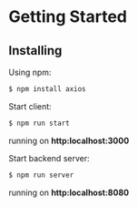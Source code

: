 # Getting Started 
## Installing

Using npm:

```bash
$ npm install axios
```

Start client:

```bash
$ npm run start
```
running on **http:localhost:3000**


Start backend server:

```bash
$ npm run server
```
running on **http:localhost:8080**

